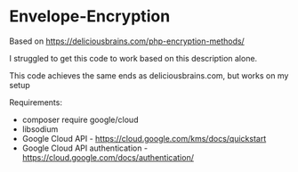 # Envelope-Encryption

Based on https://deliciousbrains.com/php-encryption-methods/

I struggled to get this code to work based on this description alone.

This code achieves the same ends as deliciousbrains.com, but works on my setup

Requirements:
- composer require google/cloud
- libsodium
- Google Cloud API - https://cloud.google.com/kms/docs/quickstart
- Google Cloud API authentication - https://cloud.google.com/docs/authentication/
